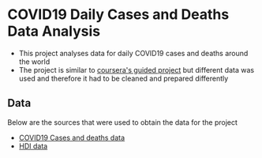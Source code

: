 # COVID19 Daily Cases and Deaths Data Analysis
* This project analyses data for daily COVID19 cases and deaths around the world
* The project is similar to [coursera's guided project](https://www.coursera.org/projects/covid19-data-analysis-using-python) but different data was used
and therefore it had to be cleaned and prepared differently
## Data
Below are the sources that were used to obtain the data for the project
* [COVID19 Cases and deaths data](https://www.ecdc.europa.eu/en/publications-data/download-todays-data-geographic-distribution-covid-19-cases-worldwide)
* [HDI data](http://hdr.undp.org/en/data#)

